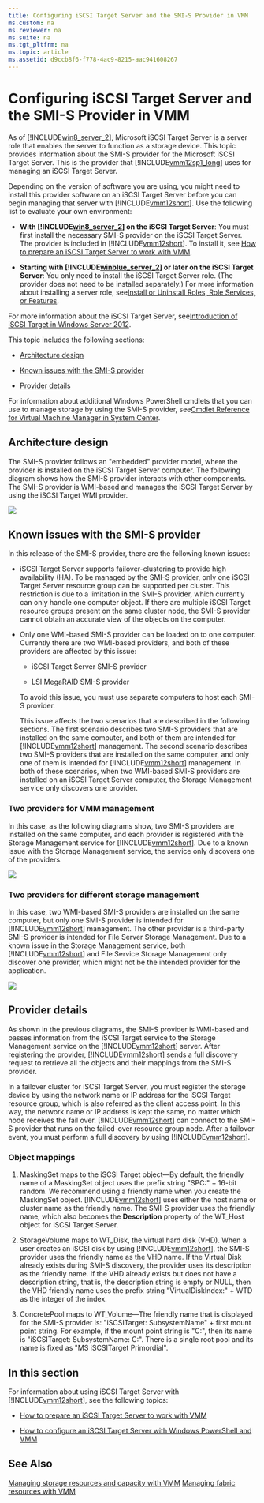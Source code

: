 ```yaml
---
title: Configuring iSCSI Target Server and the SMI-S Provider in VMM
ms.custom: na
ms.reviewer: na
ms.suite: na
ms.tgt_pltfrm: na
ms.topic: article
ms.assetid: d9ccb8f6-f778-4ac9-8215-aac941608267
---
```

# Configuring iSCSI Target Server and the SMI-S Provider in VMM
As of [!INCLUDE[win8_server_2](../../Token/win8_server_2_md.md)], Microsoft iSCSI Target Server is a server role that enables the server to function as a storage device. This topic provides information about the SMI\-S provider for the Microsoft iSCSI Target Server. This is the provider that [!INCLUDE[vmm12sp1_long](../../Token/vmm12sp1_long_md.md)] uses for managing an iSCSI Target Server.

Depending on the version of software you are using, you might need to install this provider software on an iSCSI Target Server before you can begin managing that server with [!INCLUDE[vmm12short](../../Token/vmm12short_md.md)]. Use the following list to evaluate your own environment:

-   **With [!INCLUDE[win8_server_2](../../Token/win8_server_2_md.md)] on the iSCSI Target Server**: You must first install the necessary SMI\-S provider on the iSCSI Target Server. The provider is included in [!INCLUDE[vmm12short](../../Token/vmm12short_md.md)]. To install it, see [How to prepare an iSCSI Target Server to work with VMM](How-to-prepare-an-iSCSI-Target-Server-to-work-with-VMM.md).

-   **Starting with [!INCLUDE[winblue_server_2](../../Token/winblue_server_2_md.md)] or later on the iSCSI Target Server**: You only need to install the iSCSI Target Server role. \(The provider does not need to be installed separately.\) For more information about installing a server role, see[Install or Uninstall Roles, Role Services, or Features](http://technet.microsoft.com/library/hh831809.aspx).

For more information about the iSCSI Target Server, see[Introduction of iSCSI Target in Windows Server 2012](http://blogs.technet.com/b/filecab/archive/2012/05/21/introduction-of-iscsi-target-in-windows-server-2012.aspx).

This topic includes the following sections:

-   [Architecture design](Configuring-iSCSI-Target-Server-and-the-SMI-S-Provider-in-VMM.md#BKMK_architecture)

-   [Known issues with the SMI-S provider](Configuring-iSCSI-Target-Server-and-the-SMI-S-Provider-in-VMM.md#BKMK_known)

-   [Provider details](Configuring-iSCSI-Target-Server-and-the-SMI-S-Provider-in-VMM.md#BKMK_provider)

For information about additional Windows PowerShell cmdlets that you can use to manage storage by using the SMI\-S provider, see[Cmdlet Reference for Virtual Machine Manager in System Center](http://technet.microsoft.com/library/jj654428.aspx).

## <a name="BKMK_architecture"></a>Architecture design
The SMI\-S provider follows an "embedded" provider model, where the provider is installed on the iSCSI Target Server computer. The following diagram shows how the SMI\-S provider interacts with other components. The SMI\-S provider is WMI\-based and manages the iSCSI Target Server by using the iSCSI Target WMI provider.

![](Image/VMMiSCSI1.png)

## <a name="BKMK_known"></a>Known issues with the SMI\-S provider
In this release of the SMI\-S provider, there are the following known issues:

-   iSCSI Target Server supports failover\-clustering to provide high availability \(HA\). To be managed by the SMI\-S provider, only one iSCSI Target Server resource group can be supported per cluster. This restriction is due to a limitation in the SMI\-S provider, which currently can only handle one computer object. If there are multiple iSCSI Target resource groups present on the same cluster node, the SMI\-S provider cannot obtain an accurate view of the objects on the computer.

-   Only one WMI\-based SMI\-S provider can be loaded on to one computer. Currently there are two WMI\-based providers, and both of these providers are affected by this issue:

    -   iSCSI Target Server SMI\-S provider

    -   LSI MegaRAID SMI\-S provider

    To avoid this issue, you must use separate computers to host each SMI\-S provider.

    This issue affects the two scenarios that are described in the following sections. The first scenario describes two SMI\-S providers that are installed on the same computer, and both of them are intended for [!INCLUDE[vmm12short](../../Token/vmm12short_md.md)] management. The second scenario describes two SMI\-S providers that are installed on the same computer, and only one of them is intended for [!INCLUDE[vmm12short](../../Token/vmm12short_md.md)] management. In both of these scenarios, when two WMI\-based SMI\-S providers are installed on an iSCSI Target Server computer, the Storage Management service only discovers one provider.

### Two providers for VMM management
In this case, as the following diagrams show, two SMI\-S providers are installed on the same computer, and each provider is registered with the Storage Management service for [!INCLUDE[vmm12short](../../Token/vmm12short_md.md)]. Due to a known issue with the Storage Management service, the service only discovers one of the providers.

![](Image/VMMiSCSI2.png)

### Two providers for different storage management
In this case, two WMI\-based SMI\-S providers are installed on the same computer, but only one SMI\-S provider is intended for [!INCLUDE[vmm12short](../../Token/vmm12short_md.md)] management. The other provider is a third\-party SMI\-S provider is intended for File Server Storage Management. Due to a known issue in the Storage Management service, both [!INCLUDE[vmm12short](../../Token/vmm12short_md.md)] and File Service Storage Management only discover one provider, which might not be the intended provider for the application.

![](Image/VMMiSCSI3.png)

## <a name="BKMK_provider"></a>Provider details
As shown in the previous diagrams, the SMI\-S provider is WMI\-based and passes information from the iSCSI Target service to the Storage Management service on the [!INCLUDE[vmm12short](../../Token/vmm12short_md.md)] server. After registering the provider, [!INCLUDE[vmm12short](../../Token/vmm12short_md.md)] sends a full discovery request to retrieve all the objects and their mappings from the SMI\-S provider.

In a failover cluster for iSCSI Target Server, you must register the storage device by using the network name or IP address for the iSCSI Target resource group, which is also referred as the client access point. In this way, the network name or IP address is kept the same, no matter which node receives the fail over. [!INCLUDE[vmm12short](../../Token/vmm12short_md.md)] can connect to the SMI\-S provider that runs on the failed\-over resource group node. After a failover event, you must perform a full discovery by using [!INCLUDE[vmm12short](../../Token/vmm12short_md.md)].

### Object mappings

1.  MaskingSet maps to the iSCSI Target object—By default, the friendly name of a MaskingSet object uses the prefix string "SPC:" \+ 16\-bit random. We recommend using a friendly name when you create the MaskingSet object. [!INCLUDE[vmm12short](../../Token/vmm12short_md.md)] uses either the host name or cluster name as the friendly name. The SMI\-S provider uses the friendly name, which also becomes the **Description** property of the WT\_Host object for iSCSI Target Server.

2.  StorageVolume maps to WT\_Disk, the virtual hard disk \(VHD\).  When a user creates an iSCSI disk by using [!INCLUDE[vmm12short](../../Token/vmm12short_md.md)], the SMI\-S provider uses the friendly name as the VHD name. If the Virtual Disk already exists during SMI\-S discovery, the provider uses its description as the friendly name. If the VHD already exists but does not have a description string, that is, the description string is empty or NULL, then the VHD friendly name uses the prefix string "VirtualDiskIndex:" \+ WTD as the integer of the index.

3.  ConcretePool maps to WT\_Volume—The friendly name that is displayed for the SMI\-S provider is: "iSCSITarget: SubsystemName" \+ first mount point string. For example, if the mount point string is "C:", then its name is "iSCSITarget: SubsystemName: C:". There is a single root pool and its name is fixed as "MS iSCSITarget Primordial".

## In this section
For information about using iSCSI Target Server with [!INCLUDE[vmm12short](../../Token/vmm12short_md.md)], see the following topics:

-   [How to prepare an iSCSI Target Server to work with VMM](How-to-prepare-an-iSCSI-Target-Server-to-work-with-VMM.md)

-   [How to configure an iSCSI Target Server with Windows PowerShell and VMM](How-to-configure-an-iSCSI-Target-Server-with-Windows-PowerShell-and-VMM.md)

## See Also
[Managing storage resources and capacity with VMM](Managing-storage-resources-and-capacity-with-VMM.md)
[Managing fabric resources with VMM](Managing-fabric-resources-with-VMM.md)



